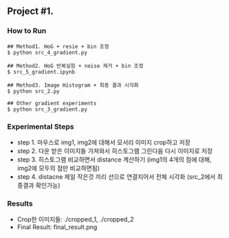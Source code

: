 ## Project #1. 

### How to Run 
```shell
## Method1. HoG + resie + bin 조정
$ python src_4_gradient.py

## Method2. HoG 반복실험 + noise 제거 + bin 조정
$ src_5_gradient.ipynb

## Method3. Image Histogram + 최종 결과 시각화
$ python src_2.py

## Other gradient experiments
$ python src_3_gradient.py
```

### Experimental Steps
- step 1. 마우스로 img1, img2에 대해서 모서리 이미지 crop하고 저장 
- step 2. 다운 받은 이미지들 가져와서 히스토그램 그린다음 다시 이미지로 저장
- step 3. 히스토그램 비교하면서 distance 계산하기 (img1의 4개의 점에 대해, img2에 모두의 점만 비교하면됨)
- step 4. distacne 제일 작은것 끼리 선으로 연결지어서 전체 시각화 (src_2에서 최종결과 확인가능)


### Results
- Crop한 이미지들: ./cropped_1, ./cropped_2
- Final Result: final_result.png
